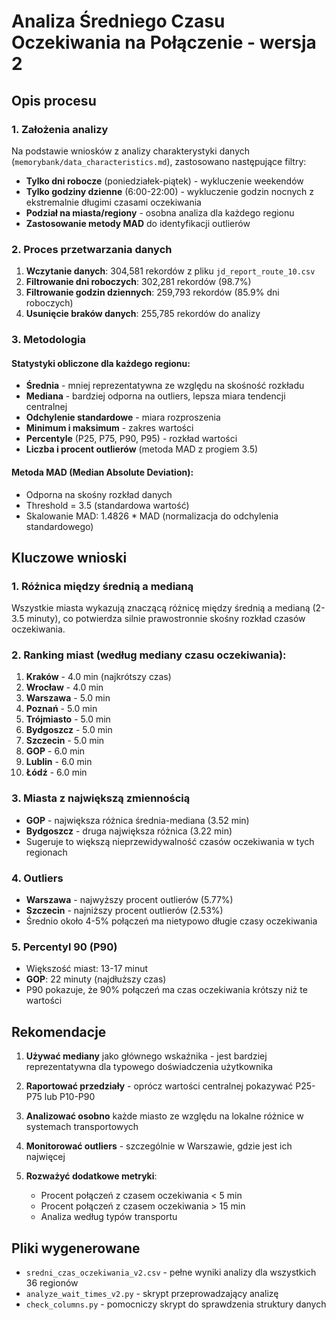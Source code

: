 # Analiza Średniego Czasu Oczekiwania na Połączenie - wersja 2

## Opis procesu

### 1. Założenia analizy
Na podstawie wniosków z analizy charakterystyki danych (`memorybank/data_characteristics.md`), zastosowano następujące filtry:

- **Tylko dni robocze** (poniedziałek-piątek) - wykluczenie weekendów
- **Tylko godziny dzienne** (6:00-22:00) - wykluczenie godzin nocnych z ekstremalnie długimi czasami oczekiwania
- **Podział na miasta/regiony** - osobna analiza dla każdego regionu
- **Zastosowanie metody MAD** do identyfikacji outlierów

### 2. Proces przetwarzania danych

1. **Wczytanie danych**: 304,581 rekordów z pliku `jd_report_route_10.csv`
2. **Filtrowanie dni roboczych**: 302,281 rekordów (98.7%)
3. **Filtrowanie godzin dziennych**: 259,793 rekordów (85.9% dni roboczych)
4. **Usunięcie braków danych**: 255,785 rekordów do analizy

### 3. Metodologia

#### Statystyki obliczone dla każdego regionu:
- **Średnia** - mniej reprezentatywna ze względu na skośność rozkładu
- **Mediana** - bardziej odporna na outliers, lepsza miara tendencji centralnej
- **Odchylenie standardowe** - miara rozproszenia
- **Minimum i maksimum** - zakres wartości
- **Percentyle** (P25, P75, P90, P95) - rozkład wartości
- **Liczba i procent outlierów** (metoda MAD z progiem 3.5)

#### Metoda MAD (Median Absolute Deviation):
- Odporna na skośny rozkład danych
- Threshold = 3.5 (standardowa wartość)
- Skalowanie MAD: 1.4826 * MAD (normalizacja do odchylenia standardowego)

## Kluczowe wnioski

### 1. Różnica między średnią a medianą
Wszystkie miasta wykazują znaczącą różnicę między średnią a medianą (2-3.5 minuty), co potwierdza silnie prawostronnie skośny rozkład czasów oczekiwania.

### 2. Ranking miast (według mediany czasu oczekiwania):
1. **Kraków** - 4.0 min (najkrótszy czas)
2. **Wrocław** - 4.0 min
3. **Warszawa** - 5.0 min
4. **Poznań** - 5.0 min
5. **Trójmiasto** - 5.0 min
6. **Bydgoszcz** - 5.0 min
7. **Szczecin** - 5.0 min
8. **GOP** - 6.0 min
9. **Lublin** - 6.0 min
10. **Łódź** - 6.0 min

### 3. Miasta z największą zmiennością
- **GOP** - największa różnica średnia-mediana (3.52 min)
- **Bydgoszcz** - druga największa różnica (3.22 min)
- Sugeruje to większą nieprzewidywalność czasów oczekiwania w tych regionach

### 4. Outliers
- **Warszawa** - najwyższy procent outlierów (5.77%)
- **Szczecin** - najniższy procent outlierów (2.53%)
- Średnio około 4-5% połączeń ma nietypowo długie czasy oczekiwania

### 5. Percentyl 90 (P90)
- Większość miast: 13-17 minut
- **GOP**: 22 minuty (najdłuższy czas)
- P90 pokazuje, że 90% połączeń ma czas oczekiwania krótszy niż te wartości

## Rekomendacje

1. **Używać mediany** jako głównego wskaźnika - jest bardziej reprezentatywna dla typowego doświadczenia użytkownika

2. **Raportować przedziały** - oprócz wartości centralnej pokazywać P25-P75 lub P10-P90

3. **Analizować osobno** każde miasto ze względu na lokalne różnice w systemach transportowych

4. **Monitorować outliers** - szczególnie w Warszawie, gdzie jest ich najwięcej

5. **Rozważyć dodatkowe metryki**:
   - Procent połączeń z czasem oczekiwania < 5 min
   - Procent połączeń z czasem oczekiwania > 15 min
   - Analiza według typów transportu

## Pliki wygenerowane

- `sredni_czas_oczekiwania_v2.csv` - pełne wyniki analizy dla wszystkich 36 regionów
- `analyze_wait_times_v2.py` - skrypt przeprowadzający analizę
- `check_columns.py` - pomocniczy skrypt do sprawdzenia struktury danych 